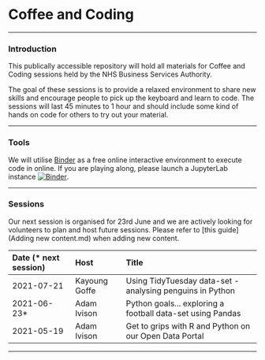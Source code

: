 # Coffee and Coding

---

### Introduction

This publically accessible repository will hold all materials for Coffee and Coding sessions held by the NHS Business Services Authority.

The goal of these sessions is to provide a relaxed environment to share new skills and encourage people to pick up the keyboard and learn to code. The sessions will last 45 minutes to 1 hour and should include some kind of hands on code for others to try out your material.

---

### Tools

We will utilise [Binder](https://mybinder.org/v2/gh/sfdsa/HEAD) as a free online interactive environment to execute code in online. If you are playing along, please launch a JupyterLab instance [![Binder](https://mybinder.org/badge_logo.svg)](https://mybinder.org/v2/gl/nhsbsa%2Finsight%2Fshared%2Fcoffee-and-coding/master?urlpath=lab).

---

### Sessions

Our next session is organised for 23rd June and we are actively looking for volunteers to plan and host future sessions. Please refer to [this guide](Adding new content.md) when adding new content.

| Date (* next session) | Host          | Title                                                      |
| :-------------------- | :------------ | :--------------------------------------------------------- | 
| 2021-07-21            | Kayoung Goffe | Using TidyTuesday data-set - analysing penguins in Python  |
| 2021-06-23*           | Adam Ivison   | Python goals... exploring a football data-set using Pandas |
| 2021-05-19            | Adam Ivison   | Get to grips with R and Python on our Open Data Portal     |

---
